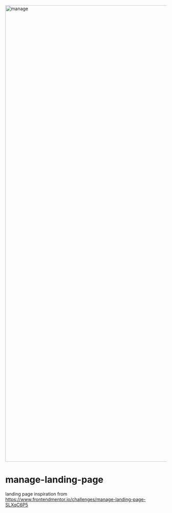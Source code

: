 <img width="1425" alt="manage" src="https://user-images.githubusercontent.com/35136660/167617381-b0e132b6-97bb-40f6-95f6-11eb8bcbdc7e.png">


# manage-landing-page
landing page inspiration from
https://www.frontendmentor.io/challenges/manage-landing-page-SLXqC6P5
